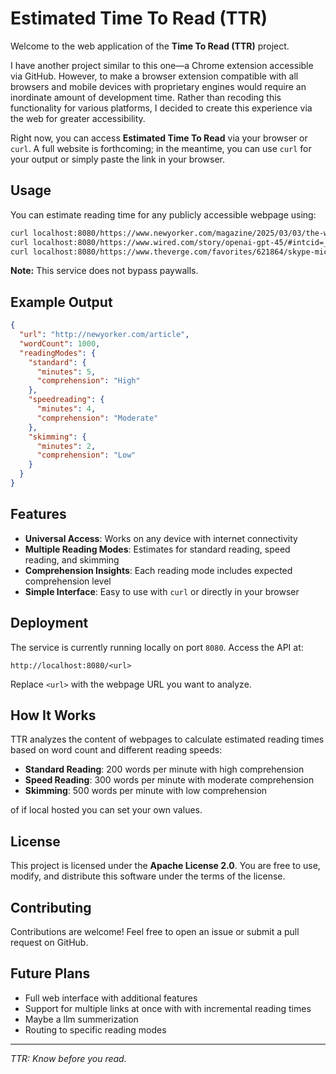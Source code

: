 # Estimated Time To Read (TTR)

Welcome to the web application of the **Time To Read (TTR)** project.

I have another project similar to this one—a Chrome extension accessible via GitHub. However, to make a browser extension compatible with all browsers and mobile devices with proprietary engines would require an inordinate amount of development time. Rather than recoding this functionality for various platforms, I decided to create this experience via the web for greater accessibility.

Right now, you can access **Estimated Time To Read** via your browser or `curl`. A full website is forthcoming; in the meantime, you can use `curl` for your output or simply paste the link in your browser.

## Usage

You can estimate reading time for any publicly accessible webpage using:

```bash
curl localhost:8080/https://www.newyorker.com/magazine/2025/03/03/the-white-lotus-tv-review-hbo
curl localhost:8080/https://www.wired.com/story/openai-gpt-45/#intcid=_wired-verso-hp-trending_72eddac3-c12b-482b-8ce4-3eeaafa28ef8_popular4-2
curl localhost:8080/https://www.theverge.com/favorites/621864/skype-microsoft-goodbye
```

**Note:** This service does not bypass paywalls.

## Example Output

```json
{
  "url": "http://newyorker.com/article",
  "wordCount": 1000,
  "readingModes": {
    "standard": {
      "minutes": 5,
      "comprehension": "High"
    },
    "speedreading": {
      "minutes": 4,
      "comprehension": "Moderate"
    },
    "skimming": {
      "minutes": 2,
      "comprehension": "Low"
    }
  }
}
```

## Features

- **Universal Access**: Works on any device with internet connectivity
- **Multiple Reading Modes**: Estimates for standard reading, speed reading, and skimming
- **Comprehension Insights**: Each reading mode includes expected comprehension level
- **Simple Interface**: Easy to use with `curl` or directly in your browser

## Deployment

The service is currently running locally on port `8080`. Access the API at:

```
http://localhost:8080/<url>
```

Replace `<url>` with the webpage URL you want to analyze.

## How It Works

TTR analyzes the content of webpages to calculate estimated reading times based on word count and different reading speeds:

- **Standard Reading**: 200 words per minute with high comprehension
- **Speed Reading**: 300 words per minute with moderate comprehension
- **Skimming**: 500 words per minute with low comprehension

of if local hosted you can set your own values.
## License

This project is licensed under the **Apache License 2.0**. You are free to use, modify, and distribute this software under the terms of the license.

## Contributing

Contributions are welcome! Feel free to open an issue or submit a pull request on GitHub.

## Future Plans

- Full web interface with additional features
- Support for multiple links at once with with incremental reading times
- Maybe a llm summerization
- Routing to specific reading modes
---

*TTR: Know before you read.*
